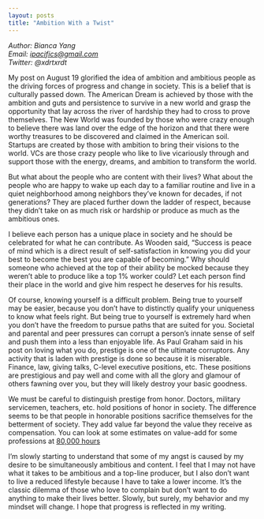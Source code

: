 ```yaml
---
layout: posts
title: "Ambition With a Twist"
---
```

*Author: Bianca Yang*<br>
*Email: ipacifics@gmail.com*<br>
*Twitter: @xdrtxrdt*<br>

My post on August 19 glorified the idea of ambition and ambitious people as the driving forces of progress and change in society. This is a belief that is culturally passed down. The American Dream is achieved by those with the ambition and guts and persistence to survive in a new world and grasp the opportunity that lay across the river of hardship they had to cross to prove themselves. The New World was founded by those who were crazy enough to believe there was land over the edge of the horizon and that there were worthy treasures to be discovered and claimed in the American soil. Startups are created by those with ambition to bring their visions to the world. VCs are those crazy people who like to live vicariously through and support those with the energy, dreams, and ambition to transform the world.

But what about the people who are content with their lives? What about the people who are happy to wake up each day to a familiar routine and live in a quiet neighborhood among neighbors they’ve known for decades, if not generations? They are placed further down the ladder of respect, because they didn’t take on as much risk or hardship or produce as much as the ambitious ones.

I believe each person has a unique place in society and he should be celebrated for what he can contribute. As Wooden said, “Success is peace of mind which is a direct result of self-satisfaction in knowing you did your best to become the best you are capable of becoming.” Why should someone who achieved at the top of their ability be mocked because they weren’t able to produce like a top 1% worker could? Let each person find their place in the world and give him respect he deserves for his results.

Of course, knowing yourself is a difficult problem. Being true to yourself may be easier, because you don’t have to distinctly qualify your uniqueness to know what feels right. But being true to yourself is extremely hard when you don’t have the freedom to pursue paths that are suited for you. Societal and parental and peer pressures can corrupt a person’s innate sense of self and push them into a less than enjoyable life. As Paul Graham said in his post on loving what you do, prestige is one of the ultimate corruptors. Any activity that is laden with prestige is done so because it is miserable. Finance, law, giving talks, C-level executive positions, etc. These positions are prestigious and pay well and come with all the glory and glamour of others fawning over you, but they will likely destroy your basic goodness.

We must be careful to distinguish prestige from honor. Doctors, military servicemen, teachers, etc. hold positions of honor in society. The difference seems to be that people in honorable positions sacrifice themselves for the betterment of society. They add value far beyond the value they receive as compensation. You can look at some estimates on value-add for some professions at [80,000 hours](https://80000hours.org/2017/06/which-jobs-do-economists-say-create-the-largest-spillover-benefits-for-society/?source=email&email=ipacifics@gmail.com&uni_id=18&utm_source=80%2C000+Hours+mailing+list&utm_campaign=c4875c8582-WP_august_research_newsletter&utm_medium=email&utm_term=0_43bc1ae55c-c4875c8582-351571761)

I’m slowly starting to understand that some of my angst is caused by my desire to be simultaneously ambitious and content. I feel that I may not have what it takes to be ambitious and a top-line producer, but I also don’t want to live a reduced lifestyle because I have to take a lower income. It’s the classic dilemma of those who love to complain but don’t want to do anything to make their lives better. Slowly, but surely, my behavior and my mindset will change. I hope that progress is reflected in my writing.
